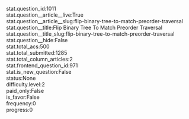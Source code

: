 stat.question_id:1011  
stat.question__article__live:True  
stat.question__article__slug:flip-binary-tree-to-match-preorder-traversal  
stat.question__title:Flip Binary Tree To Match Preorder Traversal  
stat.question__title_slug:flip-binary-tree-to-match-preorder-traversal  
stat.question__hide:False  
stat.total_acs:500  
stat.total_submitted:1285  
stat.total_column_articles:2  
stat.frontend_question_id:971  
stat.is_new_question:False  
status:None  
difficulty.level:2  
paid_only:False  
is_favor:False  
frequency:0  
progress:0  
